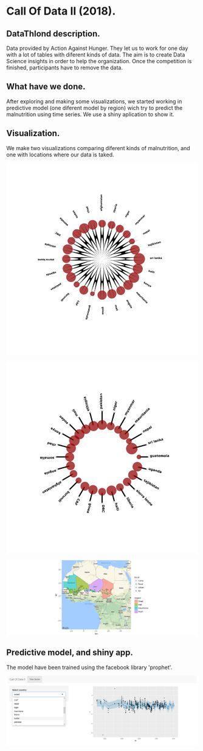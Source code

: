# Call Of Data II (2018).

## DataThlond description.

Data provided by Action Against Hunger. They let us to work for one day with a lot of tables with diferent kinds of data. The aim is to create Data Science insights in order to help the organization. Once the competition is finished, participants have to remove the data.

## What have we done.

After exploring and making some visualizations, we started working in predictive model (one diferent model by region) wich try to predict the malnutrition using time series. We use a shiny aplication to show it.

## Visualization.

We make two visualizations comparing diferent kinds of malnutrition, and one with locations where our data is taked.

![alt text](https://github.com/AlvaroSanchez91/DataThlon2018_proj/blob/master/muha.png " ")

![alt text](https://github.com/AlvaroSanchez91/DataThlon2018_proj/blob/master/hw_ha.png " ")

![alt text](https://github.com/AlvaroSanchez91/DataThlon2018_proj/blob/master/plot_terrenos.png " ")

## Predictive model, and shiny app.

The model have been trained using the facebook library 'prophet'.

![alt text](https://github.com/AlvaroSanchez91/DataThlon2018_proj/blob/master/shyny_app.png " ")
